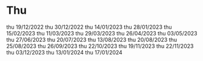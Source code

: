 # Thu
thu 19/12/2022
thu 30/12/2022
thu 14/01/2023
thu 28/01/2023
thu 15/02/2023
thu 11/03/2023
thu 29/03/2023
thu 26/04/2023
thu 03/05/2023
thu 27/06/2023
thu 20/07/2023
thu 13/08/2023
thu 20/08/2023
thu 25/08/2023
thu 26/09/2023
thu 22/10/2023
thu 19/11/2023
thu 22/11/2023
thu 03/12/2023
thu 13/01/2024
thu 17/01/2024
